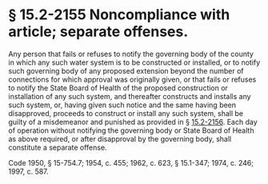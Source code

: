 # § 15.2-2155 Noncompliance with article; separate offenses.

<p>Any person that fails or refuses to notify the governing body of the county in which any such water system is to be constructed or installed, or to notify such governing body of any proposed extension beyond the number of connections for which approval was originally given, or that fails or refuses to notify the State Board of Health of the proposed construction or installation of any such system, and thereafter constructs and installs any such system, or, having given such notice and the same having been disapproved, proceeds to construct or install any such system, shall be guilty of a misdemeanor and punished as provided in § <a href='http://law.lis.virginia.gov/vacode/15.2-2156/'>15.2-2156</a>. Each day of operation without notifying the governing body or State Board of Health as above required, or after disapproval by the governing body, shall constitute a separate offense.</p><p>Code 1950, § 15-754.7; 1954, c. 455; 1962, c. 623, § 15.1-347; 1974, c. 246; 1997, c. 587.</p>